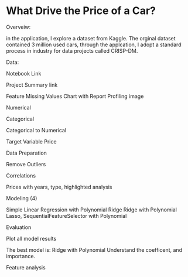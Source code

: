 # What Drive the Price of a Car?

Overveiw: 

in the application, I explore a dataset from Kaggle. The orginal dataset contained 3 million used cars,
through the applcation, I adopt a standard process in industry for data projects called
CRISP-DM.


Data: 

Notebook Link

Project Summary link

Feature Missing Values Chart with Report Profiling image

Numerical

Categorical 

Categorical to Numerical

Target Variable Price


Data Preparation

Remove Outliers

Correlations 

Prices with years, type, highlighted analysis

Modeling (4) 

Simple Linear Regression with Polynomial
Ridge 
Ridge with Polynomial
Lasso, SequentialFeatureSelector with Polynomial

Evaluation

Plot all model results

The best model is:
Ridge with Polynomial
Understand the coefficent, and importance. 


Feature analysis 

